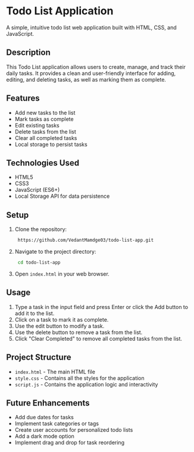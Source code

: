 # Todo List Application

A simple, intuitive todo list web application built with HTML, CSS, and JavaScript.

## Description

This Todo List application allows users to create, manage, and track their daily tasks. It provides a clean and user-friendly interface for adding, editing, and deleting tasks, as well as marking them as complete.

## Features

- Add new tasks to the list
- Mark tasks as complete
- Edit existing tasks
- Delete tasks from the list
- Clear all completed tasks
- Local storage to persist tasks

## Technologies Used

- HTML5
- CSS3
- JavaScript (ES6+)
- Local Storage API for data persistence

## Setup

1. Clone the repository:
   ```sh
    https://github.com/VedantMamdge03/todo-list-app.git
    ```
2. Navigate to the project directory:
   ```sh
    cd todo-list-app
    ```
3. Open `index.html` in your web browser.

## Usage

1. Type a task in the input field and press Enter or click the Add button to add it to the list.
2. Click on a task to mark it as complete.
3. Use the edit button to modify a task.
4. Use the delete button to remove a task from the list.
5. Click "Clear Completed" to remove all completed tasks from the list.

## Project Structure

- `index.html` - The main HTML file
- `style.css` - Contains all the styles for the application
- `script.js` - Contains the application logic and interactivity

## Future Enhancements

- Add due dates for tasks
- Implement task categories or tags
- Create user accounts for personalized todo lists
- Add a dark mode option
- Implement drag and drop for task reordering
